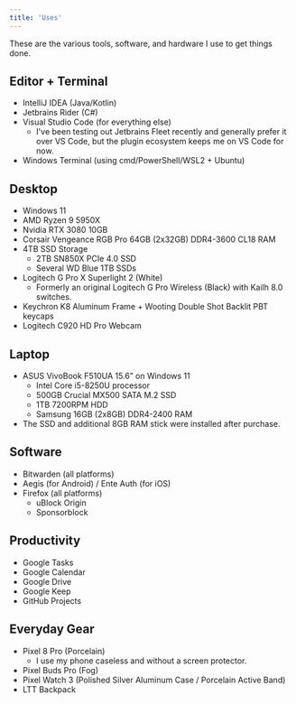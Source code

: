 ```yaml
---
title: 'Uses'
---
```


These are the various tools, software, and hardware I use to get things done.

## Editor + Terminal
* IntelliJ IDEA (Java/Kotlin)
* Jetbrains Rider (C#)
* Visual Studio Code (for everything else)
  * I've been testing out Jetbrains Fleet recently and generally prefer it over VS Code, but the plugin ecosystem keeps me on VS Code for now.
* Windows Terminal (using cmd/PowerShell/WSL2 + Ubuntu)

## Desktop
* Windows 11
* AMD Ryzen 9 5950X
* Nvidia RTX 3080 10GB
* Corsair Vengeance RGB Pro 64GB (2x32GB) DDR4-3600 CL18 RAM
* 4TB SSD Storage
  * 2TB SN850X PCIe 4.0 SSD
  * Several WD Blue 1TB SSDs
* Logitech G Pro X Superlight 2 (White)
  * Formerly an original Logitech G Pro Wireless (Black) with Kailh 8.0 switches.
* Keychron K8 Aluminum Frame + Wooting Double Shot Backlit PBT keycaps
* Logitech C920 HD Pro Webcam

## Laptop
* ASUS VivoBook F510UA 15.6” on Windows 11
  * Intel Core i5-8250U processor
  * 500GB Crucial MX500 SATA M.2 SSD
  * 1TB 7200RPM HDD
  * Samsung 16GB (2x8GB) DDR4-2400 RAM
* The SSD and additional 8GB RAM stick were installed after purchase.

## Software
* Bitwarden (all platforms)
* Aegis (for Android) / Ente Auth (for iOS)
* Firefox (all platforms)
  * uBlock Origin
  * Sponsorblock

## Productivity
* Google Tasks
* Google Calendar
* Google Drive
* Google Keep
* GitHub Projects

## Everyday Gear
* Pixel 8 Pro (Porcelain)
  * I use my phone caseless and without a screen protector.
* Pixel Buds Pro (Fog)
* Pixel Watch 3 (Polished Silver Aluminum Case / Porcelain Active Band)
* LTT Backpack